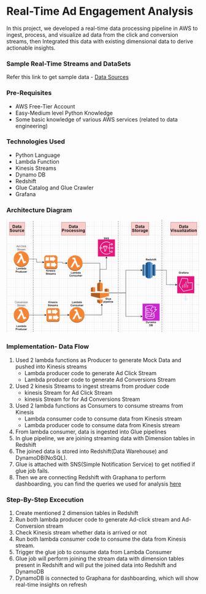 # Real-Time Ad Engagement Analysis
In this project, we developed a real-time data processing pipeline in AWS to ingest, process, and visualize ad data from the click and conversion streams, then Integrated this data with existing dimensional data to derive actionable insights.

### Sample Real-Time Streams and DataSets

Refer this link to get sample data - [Data Sources](https://github.com/GrowingStone07/DE_Bootcamp_hackathon/blob/f1551155749a928925e6f3e3eb38c096f7e2a31b/Data%20Sources.pdf) 

### Pre-Requisites
- AWS Free-Tier Account
- Easy-Medium level Python Knowledge
- Some basic knowledge of various AWS services (related to data engineering)

### Technologies Used
- Python Language
- Lambda Function
- Kinesis Streams
- Dynamo DB
- Redshift
- Glue Catalog and Glue Crawler
- Grafana

### Architecture Diagram
![Architecture Diuagram](https://github.com/GrowingStone07/DE_Bootcamp_hackathon/blob/4a1b2689df1ecdb2c8398e369bd0e566adc8b7a7/Architecture1.PNG)

### Implementation- Data Flow
1. Used 2 lambda functions as Producer to generate Mock Data and pushed into Kinesis streams
   - Lambda producer code to generate Ad Click Stream
   - Lambda producer code to generate Ad Conversions Stream
2. Used 2 kinesis Streams to ingest streams from produer code
   - kinesis Stream for Ad Click Stream
   - kinesis Stream for for Ad Conversions Stream
3. Used 2 lambda functions as Consumers to consume streams from Kinesis
   - Lambda consumer code to consume data from Kinesis stream
   - Lambda producer code to consume data from Kinesis stream
5. From lambda consumer, data is ingested into Glue pipelines
5. In glue pipeline, we are joining streaming data with Dimension tables in Redshift
6. The joined data is stored into Redshift(Data Warehouse) and DynamoDB(NoSQL).
7. Glue is attached with SNS(Simple Notification Service) to get notified if glue job fails.
8. Then we are connecting Redshift with Graphana to perform dashboarding, you can find the queries we used for analysis [here](https://github.com/GrowingStone07/DE_Bootcamp_hackathon/blob/4ffc00cd137f43444c0a9fb3598507912dba7024/hackathon_queries.txt)

### Step-By-Step Excecution
1. Create mentioned 2 dimension tables in Redshift
2. Run both lambda producer code to generate Ad-click stream and Ad-Conversion stream
3. Check Kinesis stream whether data is arrived or not
4. Run both lambda consumer code to consume the data from Kinesis stream.
5. Trigger the glue job to consume data from Lambda Consumer
6. Glue job will perform joining the stream data with dimension tables present in Redshift and will put the joined data into Redshift and DynamoDB
7. DynamoDB is connected to Graphana for dashboarding, which will show real-time insights on refresh


